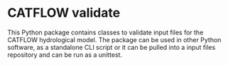 # CATFLOW validate

This Python package contains classes to validate input files for the CATFLOW hydrological model.
The package can be used in other Python software, as a standalone CLI script or it can be 
pulled into a input files repository and can be run as a unittest.

